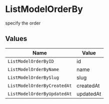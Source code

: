 # ListModelOrderBy

specify the order


## Values

| Name                        | Value                       |
| --------------------------- | --------------------------- |
| `ListModelOrderByID`        | id                          |
| `ListModelOrderByName`      | name                        |
| `ListModelOrderBySlug`      | slug                        |
| `ListModelOrderByCreatedAt` | createdAt                   |
| `ListModelOrderByUpdatedAt` | updatedAt                   |